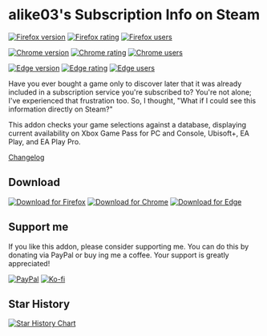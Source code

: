 # alike03's Subscription Info on Steam

[![Firefox version](https://img.shields.io/amo/v/alike03s-subscription-info?label=Firefox&style=for-the-badge)](https://addons.mozilla.org/en-US/firefox/addon/alike03s-subscription-info/)
[![Firefox rating](https://img.shields.io/amo/stars/alike03s-subscription-info?label=firefox%20rating&style=for-the-badge)](https://addons.mozilla.org/en-US/firefox/addon/alike03s-subscription-info/)
[![Firefox users](https://img.shields.io/amo/users/alike03s-subscription-info?label=firefox%20users&style=for-the-badge&color=dd2222)](https://addons.mozilla.org/en-US/firefox/addon/alike03s-subscription-info/)

[![Chrome version](https://img.shields.io/chrome-web-store/v/jecikjbpiedagpmibmgpfgnkfpomgeok?label=Chrome&style=for-the-badge)](https://chrome.google.com/webstore/detail/jecikjbpiedagpmibmgpfgnkfpomgeok/)
[![Chrome rating](https://img.shields.io/chrome-web-store/stars/jecikjbpiedagpmibmgpfgnkfpomgeok?label=Chrome%20rating&style=for-the-badge)](https://chrome.google.com/webstore/detail/jecikjbpiedagpmibmgpfgnkfpomgeok/)
[![Chrome users](https://img.shields.io/chrome-web-store/users/jecikjbpiedagpmibmgpfgnkfpomgeok?label=Chrome%20users&style=for-the-badge&color=dd2222)](https://chrome.google.com/webstore/detail/jecikjbpiedagpmibmgpfgnkfpomgeok/)

[![Edge version](https://img.shields.io/badge/dynamic/json?label=edge&style=for-the-badge&%20add-on&prefix=V&query=%24.version&url=https%3A%2F%2Fmicrosoftedge.microsoft.com%2Faddons%2Fgetproductdetailsbycrxid%2Fbapbeljhlgbcmoofikfboidiooefimdp)](https://microsoftedge.microsoft.com/addons/detail/alike03s-subscription-in/bapbeljhlgbcmoofikfboidiooefimdp)
[![Edge rating](https://img.shields.io/badge/dynamic/json?label=edge%20rating&color=%2344cc11&style=for-the-badge&suffix=/5&query=%24.averageRating&url=https%3A%2F%2Fmicrosoftedge.microsoft.com%2Faddons%2Fgetproductdetailsbycrxid%2Fbapbeljhlgbcmoofikfboidiooefimdp)](https://microsoftedge.microsoft.com/addons/detail/alike03s-subscription-in/bapbeljhlgbcmoofikfboidiooefimdp)
[![Edge users](https://img.shields.io/badge/dynamic/json?label=Edge%20users&style=for-the-badge&color=%23dd2222&query=%24.activeInstallCount&url=https%3A%2F%2Fmicrosoftedge.microsoft.com%2Faddons%2Fgetproductdetailsbycrxid%2Fbapbeljhlgbcmoofikfboidiooefimdp)](https://microsoftedge.microsoft.com/addons/detail/alike03s-subscription-in/bapbeljhlgbcmoofikfboidiooefimdp)

Have you ever bought a game only to discover later that it was already included in a subscription service you're subscribed to? You're not alone; I've experienced that frustration too. So, I thought, "What if I could see this information directly on Steam?"

This addon checks your game selections against a database, displaying current availability on Xbox Game Pass for PC and Console, Ubisoft+, EA Play, and EA Play Pro.

[Changelog](https://aligueler.com/SubscriptionInfo/#changelog)

## Download

[![Download for Firefox](/.git/images/firefox.png)](https://addons.mozilla.org/en-US/firefox/addon/alike03s-subscription-info/)
[![Download for Chrome](/.git/images/chrome.png)](https://chrome.google.com/webstore/detail/jecikjbpiedagpmibmgpfgnkfpomgeok/)
[![Download for Edge](/.git/images/edge.png)](https://microsoftedge.microsoft.com/addons/detail/bapbeljhlgbcmoofikfboidiooefimdp)


## Support me

If you like this addon, please consider supporting me. You can do this by donating via PayPal or buy ing me a coffee. Your support is greatly appreciated!

[![PayPal](https://img.shields.io/badge/PayPal-00457C?style=for-the-badge&logo=paypal&logoColor=white)](https://paypal.me/alike03)
[![Ko-fi](https://img.shields.io/badge/Ko--fi-F16061?style=for-the-badge&logo=ko-fi&logoColor=white)](https://ko-fi.com/alike03)

## Star History

<a href="https://star-history.com/#alike03/SubscriptionInfo&Date">
	<picture>
		<source media="(prefers-color-scheme: dark)" srcset="https://api.star-history.com/svg?repos=alike03/SubscriptionInfo&type=Date&theme=dark" />
		<source media="(prefers-color-scheme: light)" srcset="https://api.star-history.com/svg?repos=alike03/SubscriptionInfo&type=Date" />
		<img alt="Star History Chart" src="https://api.star-history.com/svg?repos=alike03/SubscriptionInfo&type=Date" />
	</picture>
</a>
